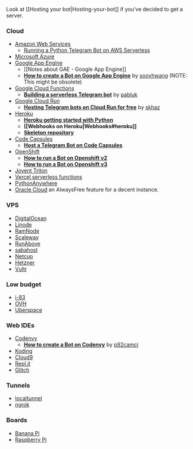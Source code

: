 Look at [[Hosting your bot|Hosting-your-bot]] if you've decided to get a server.

### Cloud
* [Amazon Web Services](https://aws.amazon.com/)
    * [Running a Python Telegram Bot on AWS Serverless](https://github.com/jojo786/Sample-Python-Telegram-Bot-AWS-Serverless)
* [Microsoft Azure](https://azure.microsoft.com/)
* [Google App Engine](https://cloud.google.com/appengine) 
    * [[Notes about GAE - Google App Engine]]
    * **[How to create a Bot on Google App Engine](https://github.com/sooyhwang/Simple-Echo-Telegram-Bot)** by [sooyhwang](https://github.com/sooyhwang) (NOTE: This might be obsolete)
* [Google Cloud Functions](https://cloud.google.com/functions/) 
    * **[Building a serverless Telegram bot](https://seminar.io/2018/09/03/building-serverless-telegram-bot/)** by [pabluk](https://github.com/pabluk)
* [Google Cloud Run](https://cloud.google.com/run/) 
    * **[Hosting Telegram bots on Cloud Run for free](https://nullonerror.org/2021/01/08/hosting-telegram-bots-on-google-cloud-run/)** by [skhaz](https://github.com/skhaz/)
* [Heroku](https://www.heroku.com/)
    * **[Heroku getting started with Python](https://devcenter.heroku.com/articles/getting-started-with-python#introduction)**
    * **[[Webhooks on Heroku|Webhooks#heroku]]**
    * **[Skeleton repository](https://github.com/Bibo-Joshi/ptb-heroku-skeleton)**
* [Code Capsules](https://codecapsules.io)
    * **[Host a Telegram Bot on Code Capsules](https://codecapsules.io/docs/tutorials/create-and-host-telegram-bot/)**
* [OpenShift](https://www.openshift.com/)
    * **[How to run a Bot on Openshift v2](https://github.com/lufte/python-telegram-bot-openshift)**
    * **[How to run a Bot on Openshift v3](https://github.com/Gotham13121997/python-telegram-bot-openshift3)**
* [Joyent Triton](https://www.joyent.com/triton)
* [Vercel serverless functions](https://vercel.com/docs/serverless-functions/supported-languages#python)
* [PythonAnywhere](https://www.pythonanywhere.com)
* [Oracle Cloud](https://www.oracle.com/cloud/free/) an AlwaysFree feature for a decent instance.

### VPS
* [DigitalOcean](https://www.digitalocean.com/)
* [Linode](https://www.linode.com/)
* [RamNode](https://www.ramnode.com/)
* [Scaleway](https://www.scaleway.com/)
* [RunAbove](https://www.runabove.com/)
* [sabahost](http://sabatemplate.ir/)
* [Netcup](https://www.netcup.eu/vserver/vps.php)
* [Hetzner](http://hetzner.cloud/)
* [Vultr](https://www.vultr.com/)


### Low budget
* [i-83](https://i-83.net/)
* [OVH](https://www.ovh.com/us/vps/) 
* [Uberspace](https://uberspace.de/)

### Web IDEs
* [Codenvy](https://codenvy.com/)
    * **[How to create a Bot on Codenvy](https://github.com/p92camcj/Tutorial-telegram-bot)** by [p92camcj](https://github.com/p92camcj/Tutorial-telegram-bot)
* [Koding](https://koding.com/)
* [Cloud9](https://c9.io/)
* [Repl.it](https://repl.it/)
* [Glitch](https://glitch.com/)

### Tunnels
* [localtunnel](https://localtunnel.me/)
* [ngrok](https://ngrok.com/)

### Boards
* [Banana Pi](http://www.banana-pi.org/)
* [Raspberry Pi](https://www.raspberrypi.org/)
